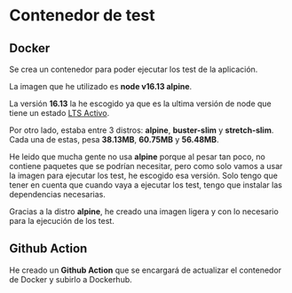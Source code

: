 # Contenedor de test

## Docker

Se crea un contenedor para poder ejecutar los test de la aplicación.

La imagen que he utilizado es **node v16.13 alpine**.

La versión **16.13** la he escogido ya que es la ultima versión de node que tiene un estado [LTS Activo](https://nodejs.org/es/about/releases/).

Por otro lado, estaba entre 3 distros: **alpine**, **buster-slim** y **stretch-slim**. Cada una de estas, pesa **38.13MB**, **60.75MB** y **56.48MB**.

He leido que mucha gente no usa **alpine** porque al pesar tan poco, no contiene paquetes que se podrían necesitar, pero como solo vamos a usar la imagen para ejecutar los test, he escogido esa versión. Solo tengo que tener en cuenta que cuando vaya a ejecutar los test, tengo que instalar las dependencias necesarias.

Gracias a la distro **alpine**, he creado una imagen ligera y con lo necesario para la ejecución de los test.

## Github Action

He creado un **Github Action** que se encargará de actualizar el contenedor de Docker y subirlo a Dockerhub.
